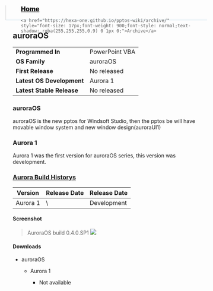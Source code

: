<blockquote style="background: #0000;border-bottom: 1px solid #B2D2E1;height: 30px;margin: 0 -20px 20px;padding: 0px 20px 9px 40px;">

  <p style=""><a href="https://hexa-one.github.io/pptos-wiki/" style="font-size: 17px;font-weight: 900;font-style: normal;text-shadow: rgba(255,255,255,0.9) 0 1px 0;">Home</a>&nbsp;&nbsp;&nbsp;&nbsp;&nbsp;&nbsp;&nbsp;&nbsp;&nbsp;&nbsp;&nbsp;&nbsp;&nbsp;&nbsp;&nbsp;&nbsp;&nbsp;&nbsp;

    <a href="https://hexa-one.github.io/pptos-wiki/archive/" style="font-size: 17px;font-weight: 900;font-style: normal;text-shadow: rgba(255,255,255,0.9) 0 1px 0;">Archive</a>

  </p>

</blockquote>

## auroraOS


|                           |                               |
| ------------------------- | ----------------------------- |
| **Programmed In**         | PowerPoint VBA                |
|**OS Family**             | auroraOS                      |
| **First Release**         | No released                   |
| **Latest OS Development** | Aurora 1                      |
| **Latest Stable Release** | No released                   |

### auroraOS

auroraOS is the new pptos for Windsoft Studio, then the pptos be will have movable window system and new window design(auroraUI1)

### Aurora 1

Aurora 1 was the first version for auroraOS series, this version was development.

### [Aurora Build Historys](AuroraBuildHistorys.md)

|**Version** |**Release Date**|**Release Date**|
|------------|----------------|----------------|
|  Aurora 1  |   \            | Development    |

#### Screenshot

> AuroraOS build 0.4.0.SP1
> ![](https://user-images.githubusercontent.com/86305611/143667894-7a986f56-c5a7-4435-b7ea-18588de98e52.png)

#### Downloads

- auroraOS 

   - Aurora 1

      - Not available 
      
<body style="background-image: url(https://raw.githubusercontent.com/hexa-one/pptos-wiki/gh-pages/assets/background/background.png);background-repeat: no-repeat;background-attachment: fixed;background-size: cover;">

